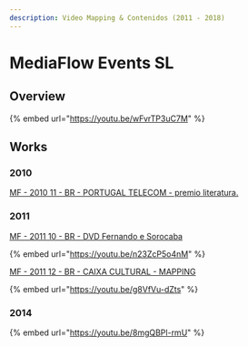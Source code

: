 ```yaml
---
description: Video Mapping & Contenidos (2011 - 2018)
---
```


# MediaFlow Events SL

## Overview

{% embed url="https://youtu.be/wFvrTP3uC7M" %}

## Works

### 2010

[MF - 2010 11 - BR - PORTUGAL TELECOM - premio literatura.](../emotique-sl/works/portugal-telecom.md)

### 2011 

[MF - 2011 10 - BR - DVD Fernando e Sorocaba](../emotique-sl/works/dvd-fernando-e-sorocaba.md)

{% embed url="https://youtu.be/n23ZcP5o4nM" %}

[MF - 2011 12 - BR - CAIXA CULTURAL - MAPPING](../emotique-sl/works/caixa-cultural.md)

{% embed url="https://youtu.be/g8VfVu-dZts" %}

### 2014

{% embed url="https://youtu.be/8mgQBPl-rmU" %}



